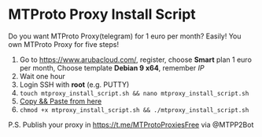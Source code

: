 # MTProto Proxy Install Script

Do you want MTProto Proxy(telegram) for 1 euro per month? Easily! 
You own MTProto Proxy for five steps!

1. Go to https://www.arubacloud.com/, register, choose **Smart** plan 1 euro per month, Choose template **Debian 9 x64**, remember *IP*
2. Wait one hour
2. Login SSH with **root** (e.g. PUTTY)
3. `touch mtproxy_install_script.sh && nano mtproxy_install_script.sh`
4. [Copy && Paste from here ](https://raw.githubusercontent.com/SatoshiNakamotoOfficial/MTProxyInstallScript/master/mtproxy_install_script.sh)
5. `chmod +x mtproxy_install_script.sh && ./mtproxy_install_script.sh`

P.S. Publish your proxy in https://t.me/MTProtoProxiesFree via @MTPP2Bot
